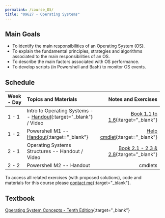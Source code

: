 ```yaml
---
permalink: /course_OS/
title: "09627 - Operating Systems"
---
```

## Main Goals

- To identify the main responsibilities of an Operating System (OS). 
- To explain the fundamental principles, strategies and algorithms associated to the main responsibilities of an OS.
- To describe the main factors associated with OS performance.
- To develop scripts (in Powershell and Bash) to monitor OS events.


## Schedule

| Week - Day      | Topics and Materials | Notes  and Exercises   |
| :---        |    :---   |          ---: |
| 1 - 1   | Intro to Operating Systems -- [Handout](https://drive.google.com/file/d/1XtT9bVDjWAjLhSz0cnyupl6xy3RITrYQ/view?usp=sharing){:target="_blank"} / Video | [Book 1.1 to 1.6](https://drive.google.com/file/d/184aeT45KvIfGFcFSRp8CyUCvjZ361NeM/view?usp=sharing){:target="_blank"}   |
| 1 - 2   | Powershell M1 -- [Handout](https://drive.google.com/file/d/1DiUSF-L4-XhUqqOCPQW_AB4gEt6NdSSc/view?usp=sharing){:target="_blank"}      | [Help cmdlet](https://drive.google.com/file/d/1gT4R9y3ni2EixnxAk2uajCIFEbpL8QuI/view?usp=sharing){:target="_blank"}      |
| 2 - 1   | Operating Systems Structures -- Handout / Video | [Book 2.1 - 2.3 & 2.8](https://drive.google.com/file/d/1ReDp91IANDDzBYFgSL34nO4oEAvsrMOD/view?usp=sharing){:target="_blank"}   |
| 2 - 2   | Powershell M2 -- Handout    | cmdlets      |

To access all related exercises (with proposed solutions), code and materials for this course please [contact me](https://forms.gle/63NYpG1siX6E4KGj8){:target="_blank"}.
## Textbook

[Operating System Concepts - Tenth Edition](https://www.os-book.com/OS10/index.html){:target="_blank"}